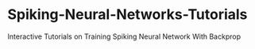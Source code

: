 # Spiking-Neural-Networks-Tutorials
Interactive Tutorials on Training Spiking Neural Network With Backprop
